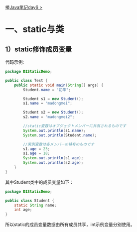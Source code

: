 接[Java笔记day6 >](./Java笔记day6.md)

# 一、static与类
## 1）static修饰成员变量
代码示例:
```java
package D1StaticDemo;

public class Test {
    public static void main(String[] args) {
        Student.name = "初华";

        Student s1 = new Student();
        s1.name = "madongmei";

        Student s2 = new Student();
        s2.name = "madongmei2";

        //static変数はオブジェクトメンバーに共有されるものです
        System.out.println(s1.name);
        System.out.println(Student.name);

        //実例変数は各メンバーの特有のものです
        s1.age = 23;
        s1.age = 18;
        System.out.println(s1.age);
        System.out.println(s2.age);
    }
}
```
其中Student类中的成员变量如下：
```java
package D1StaticDemo;

public class Student {
    static String name;
    int age;
}
```
 所以static的成员变量数据由所有成员共享，int示例变量分别使用。
 